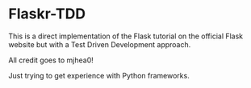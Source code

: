 # Flaskr-TDD
This is a direct implementation of the Flask tutorial on the official Flask website but with a Test Driven Development approach. 

All credit goes to mjhea0!

Just trying to get experience with Python frameworks.
